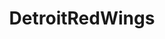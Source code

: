 ---
title: DetroitRedWings
crosslinks:
- hockey
- place
- NHLStreams
- Detroit
- LazyMan
- Kanye
- lazyman
- leafs
- OriginalSix_Place
- DetroitRedWingsTest
- Mariners
- nhl_games
- hawks
- TransFlagPlace
- CalgaryFlames
- detroitlions
- OutOfTheLoop
- EDC
- DetroitSportsTalk
---